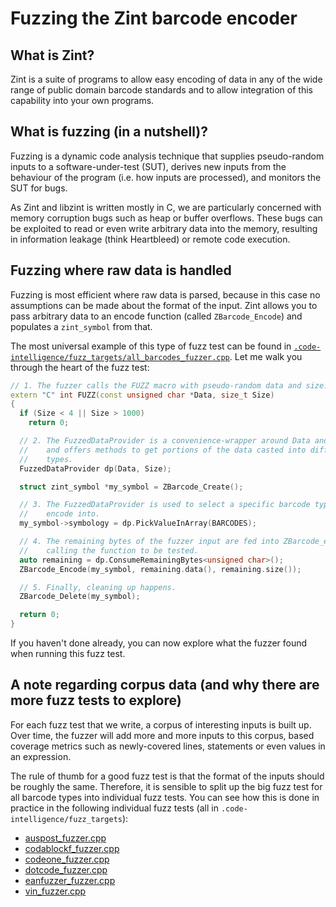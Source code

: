 # Fuzzing the Zint barcode encoder

## What is Zint?

Zint is a suite of programs to allow easy encoding of data in any of the wide
range of public domain barcode standards and to allow integration of this
capability into your own programs.

## What is fuzzing (in a nutshell)?

Fuzzing is a dynamic code analysis technique that supplies pseudo-random inputs
to a software-under-test (SUT), derives new inputs from the behaviour of the
program (i.e. how inputs are processed), and monitors the SUT for bugs.

As Zint and libzint is written mostly in C, we are particularly concerned with
memory corruption bugs such as heap or buffer overflows. These bugs can be
exploited to read or even write arbitrary data into the memory, resulting in
information leakage (think Heartbleed) or remote code execution.

## Fuzzing where raw data is handled

Fuzzing is most efficient where raw data is parsed, because in this case no
assumptions can be made about the format of the input. Zint allows you to pass
arbitrary data to an encode function (called `ZBarcode_Encode`) and populates a
`zint_symbol` from that.

The most universal example of this type of fuzz test can be found in
[`.code-intelligence/fuzz_targets/all_barcodes_fuzzer.cpp`](https://github.com/ci-fuzz/zint/blob/master/.code-intelligence/fuzz_targets/all_barcodes_fuzzer.cpp).
Let me walk you through the heart of the fuzz test:

```C++
// 1. The fuzzer calls the FUZZ macro with pseudo-random data and size.
extern "C" int FUZZ(const unsigned char *Data, size_t Size)
{
  if (Size < 4 || Size > 1000)
    return 0;

  // 2. The FuzzedDataProvider is a convenience-wrapper around Data and Size
  //    and offers methods to get portions of the data casted into different
  //    types.
  FuzzedDataProvider dp(Data, Size);

  struct zint_symbol *my_symbol = ZBarcode_Create();

  // 3. The FuzzedDataProvider is used to select a specific barcode type to
  //    encode into.
  my_symbol->symbology = dp.PickValueInArray(BARCODES);

  // 4. The remaining bytes of the fuzzer input are fed into ZBarcode_encode(),
  //    calling the function to be tested.
  auto remaining = dp.ConsumeRemainingBytes<unsigned char>();
  ZBarcode_Encode(my_symbol, remaining.data(), remaining.size());

  // 5. Finally, cleaning up happens.
  ZBarcode_Delete(my_symbol);

  return 0;
}
```

If you haven't done already, you can now explore what the fuzzer found when
running this fuzz test.

## A note regarding corpus data (and why there are more fuzz tests to explore)

For each fuzz test that we write, a corpus of interesting inputs is built up.
Over time, the fuzzer will add more and more inputs to this corpus, based
coverage metrics such as newly-covered lines, statements or even values in an
expression.

The rule of thumb for a good fuzz test is that the format of the inputs should
be roughly the same. Therefore, it is sensible to split up the big fuzz test for
all barcode types into individual fuzz tests. You can see how this is done in
practice in the following individual fuzz tests (all in
`.code-intelligence/fuzz_targets`):

-   [auspost_fuzzer.cpp](https://github.com/ci-fuzz/zint/blob/master/.code-intelligence/fuzz_targets/auspost_fuzzer.cpp)
-   [codablockf_fuzzer.cpp](https://github.com/ci-fuzz/zint/blob/master/.code-intelligence/fuzz_targets/codablockf_fuzzer.cpp)
-   [codeone_fuzzer.cpp](https://github.com/ci-fuzz/zint/blob/master/.code-intelligence/fuzz_targets/codablockf_fuzzer.cpp)
-   [dotcode_fuzzer.cpp](https://github.com/ci-fuzz/zint/blob/master/.code-intelligence/fuzz_targets/codablockf_fuzzer.cpp)
-   [eanfuzzer_fuzzer.cpp](https://github.com/ci-fuzz/zint/blob/master/.code-intelligence/fuzz_targets/codablockf_fuzzer.cpp)
-   [vin_fuzzer.cpp](https://github.com/ci-fuzz/zint/blob/master/.code-intelligence/fuzz_targets/codablockf_fuzzer.cpp)
